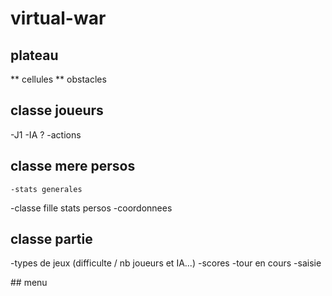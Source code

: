 # virtual-war

## plateau
** cellules
** obstacles

## classe joueurs
  -J1
  -IA ?
  -actions

## classe mere persos
	-stats generales
  -classe fille stats persos
	-coordonnees

## classe partie
  -types de jeux (difficulte / nb joueurs et IA...)
  -scores
  -tour en cours
  -saisie

## menu

